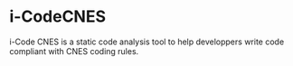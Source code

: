 # i-CodeCNES
i-Code CNES is a static code analysis tool to help developpers write code compliant with CNES coding rules.
